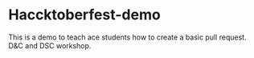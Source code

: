 # Haccktoberfest-demo
This is a demo to teach ace students how to create a basic pull request. D&C and DSC workshop.

